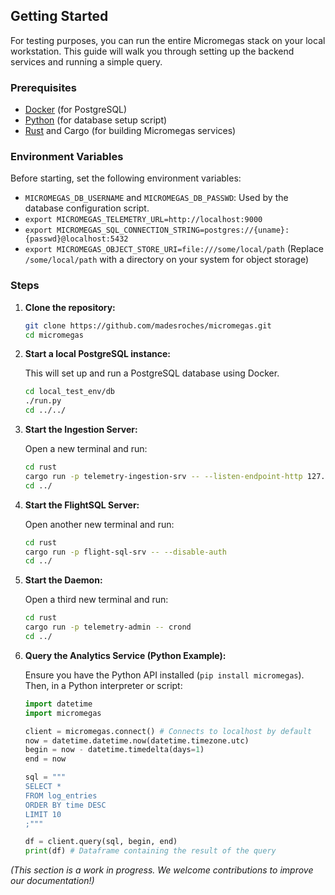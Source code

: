 ## Getting Started

For testing purposes, you can run the entire Micromegas stack on your local workstation. This guide will walk you through setting up the backend services and running a simple query.

### Prerequisites

*   [Docker](https://www.docker.com/get-started/) (for PostgreSQL)
*   [Python](https://www.python.org/downloads/) (for database setup script)
*   [Rust](https://www.rust-lang.org/tools/install) and Cargo (for building Micromegas services)

### Environment Variables

Before starting, set the following environment variables:

*   `MICROMEGAS_DB_USERNAME` and `MICROMEGAS_DB_PASSWD`: Used by the database configuration script.
*   `export MICROMEGAS_TELEMETRY_URL=http://localhost:9000`
*   `export MICROMEGAS_SQL_CONNECTION_STRING=postgres://{uname}:{passwd}@localhost:5432`
*   `export MICROMEGAS_OBJECT_STORE_URI=file:///some/local/path` (Replace `/some/local/path` with a directory on your system for object storage)

### Steps

1.  **Clone the repository:**

    ```bash
    git clone https://github.com/madesroches/micromegas.git
    cd micromegas
    ```

2.  **Start a local PostgreSQL instance:**

    This will set up and run a PostgreSQL database using Docker.

    ```bash
    cd local_test_env/db
    ./run.py
    cd ../../
    ```

3.  **Start the Ingestion Server:**

    Open a new terminal and run:

    ```bash
    cd rust
    cargo run -p telemetry-ingestion-srv -- --listen-endpoint-http 127.0.0.1:9000
    cd ../
    ```

4.  **Start the FlightSQL Server:**

    Open another new terminal and run:

    ```bash
    cd rust
    cargo run -p flight-sql-srv -- --disable-auth
    cd ../
    ```

5.  **Start the Daemon:**

    Open a third new terminal and run:

    ```bash
    cd rust
    cargo run -p telemetry-admin -- crond
    cd ../
    ```

6.  **Query the Analytics Service (Python Example):**

    Ensure you have the Python API installed (`pip install micromegas`). Then, in a Python interpreter or script:

    ```python
    import datetime
    import micromegas

    client = micromegas.connect() # Connects to localhost by default
    now = datetime.datetime.now(datetime.timezone.utc)
    begin = now - datetime.timedelta(days=1)
    end = now

    sql = """
    SELECT *
    FROM log_entries
    ORDER BY time DESC
    LIMIT 10
    ;"""

    df = client.query(sql, begin, end)
    print(df) # Dataframe containing the result of the query
    ```

*(This section is a work in progress. We welcome contributions to improve our documentation!)*